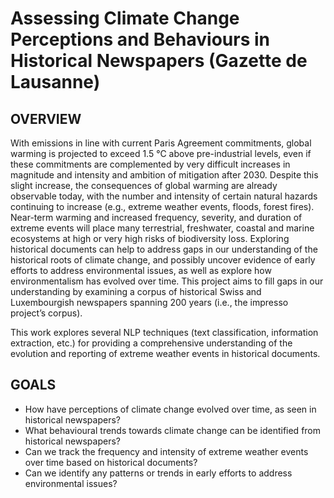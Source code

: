 # Assessing Climate Change Perceptions and Behaviours in Historical Newspapers (Gazette de Lausanne)

## OVERVIEW

With emissions in line with current Paris Agreement commitments, global warming is projected to exceed 1.5 °C above pre-industrial levels, even if these commitments are complemented by very difficult increases in magnitude and intensity and ambition of mitigation after 2030. Despite this slight increase, the consequences of global warming are already observable today, with the number and intensity of certain natural hazards continuing to increase (e.g., extreme weather events, floods, forest fires). Near-term warming and increased frequency, severity, and duration of extreme events will place many terrestrial, freshwater, coastal and marine ecosystems at high or very high risks of biodiversity loss. Exploring historical documents can help to address gaps in our understanding of the historical roots of climate change, and possibly uncover evidence of early efforts to address environmental issues, as well as explore how environmentalism has evolved over time. This project aims to fill gaps in our understanding by examining a corpus of historical Swiss and Luxembourgish newspapers spanning 200 years (i.e., the impresso project’s corpus).

This work explores several NLP techniques (text classification, information extraction, etc.) for providing a comprehensive understanding of the evolution and reporting of extreme weather events in historical documents.

## GOALS

- How have perceptions of climate change evolved over time, as seen in historical newspapers?
- What behavioural trends towards climate change can be identified from historical newspapers?
- Can we track the frequency and intensity of extreme weather events over time based on historical documents?
- Can we identify any patterns or trends in early efforts to address environmental issues?
